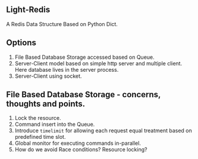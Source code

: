 ## Light-Redis
A Redis Data Structure Based on Python Dict. 

## Options
1. File Based Database Storage accessed based on Queue.
2. Server-Client model based on simple http server and multiple client. Here database lives in the server process.
3. Server-Client using socket. 

## File Based Database Storage - concerns, thoughts and points. 
1. Lock the resource.
2. Command insert into the Queue.
3. Introduce `timelimit` for allowing each request equal treatment based on predefined time slot.
4. Global monitor for executing commands in-parallel.
5. How do we avoid Race conditions? Resource locking?